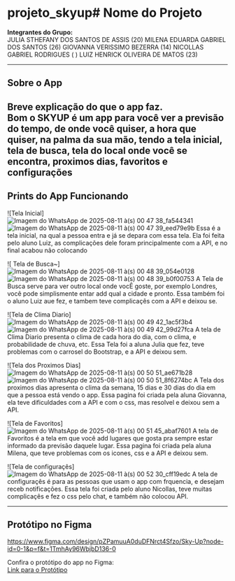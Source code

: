 # projeto_skyup# Nome do Projeto

**Integrantes do Grupo:**  
JULIA STHEFANY DOS SANTOS DE ASSIS (20)
MILENA EDUARDA GABRIEL DOS SANTOS (26)
GIOVANNA VERISSIMO BEZERRA (14)
NICOLLAS GABRIEL RODRIGUES ( )
LUIZ HENRICK OLIVEIRA DE MATOS (23) 

---

## Sobre o App

Breve explicação do que o app faz.  
Bom o SKYUP é um app para você ver a previsão do tempo, de onde você quiser, a hora que quiser, na palma da sua mão, tendo a tela inicial, tela de busca, tela do local onde você se encontra, proximos dias, favoritos e configurações
---

## Prints do App Funcionando

![Tela Inicial]
![Imagem do WhatsApp de 2025-08-11 à(s) 00 47 38_fa544341](https://github.com/user-attachments/assets/7782d8ea-a5b7-44aa-9049-a2e363f60c74)
![Imagem do WhatsApp de 2025-08-11 à(s) 00 47 39_eed79e9b](https://github.com/user-attachments/assets/8fbd6b6d-09f3-4457-a1b8-fe7a1714ea1b)
Essa é a tela inicial, na qual a pessoa entra e já se depara com essa tela. Ela foi feita pelo aluno Luiz, as complicações dele foram principalmente com a API, e no final acabou não colocando 


![ Tela de Busca~]
![Imagem do WhatsApp de 2025-08-11 à(s) 00 48 39_054e0128](https://github.com/user-attachments/assets/28ed7eec-2b85-4728-89de-75222b543982)
![Imagem do WhatsApp de 2025-08-11 à(s) 00 48 39_b0f00753](https://github.com/user-attachments/assets/d995208d-2b1d-4230-b467-27cdae9458a6)
A Tela de Busca serve para ver outro local onde vocÊ goste, por exemplo Londres, você pode simplismente entar add qual a cidade e pronto. Essa também foi o aluno Luiz aue fez, e tambem teve complicaçês com a API e deixou se. 


![Tela de Clima Diario]
![Imagem do WhatsApp de 2025-08-11 à(s) 00 49 42_1ac5f3b4](https://github.com/user-attachments/assets/895351dc-f520-4339-b405-0b7483da5589)
![Imagem do WhatsApp de 2025-08-11 à(s) 00 49 42_99d27fca](https://github.com/user-attachments/assets/7e5d8390-687b-4116-9d97-be71dc851e87)
A tela de Clima Diario presenta o clima de cada hora do dia, com o clima, e probabilidade de chuva, etc. Essa Tela foi a aluna Julia que fez, teve problemas com o carrosel do Bootstrap, e a API e deixou sem.


![Tela dos Proximos Dias]
![Imagem do WhatsApp de 2025-08-11 à(s) 00 50 51_ae671b28](https://github.com/user-attachments/assets/1c1b3fea-d1cc-47a2-91ff-714d43d808d1)
![Imagem do WhatsApp de 2025-08-11 à(s) 00 50 51_8f6274bc](https://github.com/user-attachments/assets/b0816e0e-4ff2-4868-baec-843e93c00971)
A Tela dos proximos dias apresenta o clima da semana, 15 dias e 30 dias do dia em que a pessoa está vendo o app. Essa pagina foi criada pela aluna Giovanna, ela teve dificuldades com a API e com o css, mas resolvel e deixou sem a API.


![Tela de Favoritos]
![Imagem do WhatsApp de 2025-08-11 à(s) 00 51 45_abaf7601](https://github.com/user-attachments/assets/b625ed4a-4b0c-420b-8197-800062536ee5)
A tela de Favoritos é a tela em que você add lugares que gosta pra sempre estar informado da previsão daquele lugar. Essa pagina foi criada pela aluna Milena, que teve problemas com os icones, css e a API e deixou sem.


![Tela de configuraçês]
![Imagem do WhatsApp de 2025-08-11 à(s) 00 52 30_cff19edc](https://github.com/user-attachments/assets/5f124acc-78db-4f94-8fca-c574a5da97f7)
A tela de configuraçês é para as pessoas que usam o app com frquencia, e desejam receb notificações. Essa tela foi criada pelo aluno Nicollas, teve muitas complicaçês e fez o css pelo chat, e também não colocou API.


---

## Protótipo no Figma
https://www.figma.com/design/pZPamuuA0duDFNrct4Sfzo/Sky-Up?node-id=0-1&p=f&t=1TmhAy96WbjbD136-0

Confira o protótipo do app no Figma:  
[Link para o Protótipo](https://figma.com/link-do-prototipo)

